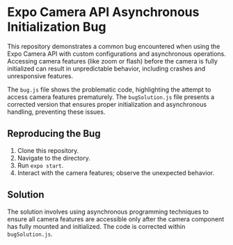 # Expo Camera API Asynchronous Initialization Bug

This repository demonstrates a common bug encountered when using the Expo Camera API with custom configurations and asynchronous operations.  Accessing camera features (like zoom or flash) before the camera is fully initialized can result in unpredictable behavior, including crashes and unresponsive features.

The `bug.js` file shows the problematic code, highlighting the attempt to access camera features prematurely.  The `bugSolution.js` file presents a corrected version that ensures proper initialization and asynchronous handling, preventing these issues.

## Reproducing the Bug

1. Clone this repository.
2. Navigate to the directory.
3. Run `expo start`.
4. Interact with the camera features; observe the unexpected behavior.

## Solution

The solution involves using asynchronous programming techniques to ensure all camera features are accessible only after the camera component has fully mounted and initialized.  The code is corrected within `bugSolution.js`.